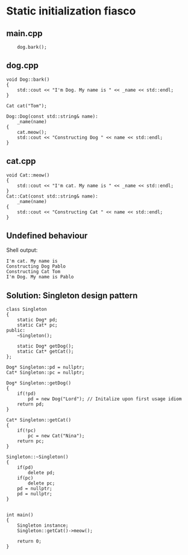 # Static initialization fiasco

## main.cpp

```
	dog.bark();
```

## dog.cpp

```
void Dog::bark()
{
	std::cout << "I'm Dog. My name is " << _name << std::endl;
}

Cat cat("Tom");

Dog::Dog(const std::string& name):
	_name(name)
{
	cat.meow();
	std::cout << "Constructing Dog " << name << std::endl;
}
```

## cat.cpp

```
void Cat::meow()
{
	std::cout << "I'm cat. My name is " << _name << std::endl;
}
Cat::Cat(const std::string& name):
	_name(name)
{
	std::cout << "Constructing Cat " << name << std::endl;
}
```

## Undefined behaviour

Shell output:

```
I'm cat. My name is 
Constructing Dog Pablo
Constructing Cat Tom
I'm Dog. My name is Pablo
```

## Solution: Singleton design pattern

```
class Singleton
{
	static Dog* pd;
	static Cat* pc;
public:
	~Singleton();

	static Dog* getDog();
	static Cat* getCat();
};

Dog* Singleton::pd = nullptr;
Cat* Singleton::pc = nullptr;

Dog* Singleton::getDog()
{
	if(!pd)
		pd = new Dog("Lord"); // Initalize upon first usage idiom
	return pd;
}

Cat* Singleton::getCat()
{
	if(!pc)
		pc = new Cat("Nina");
	return pc;
}

Singleton::~Singleton()
{
	if(pd)
		delete pd;
	if(pc)
		delete pc;
	pd = nullptr;
	pd = nullptr;
}


int main()
{
	Singleton instance;
	Singleton::getCat()->meow();

	return 0;
}

```